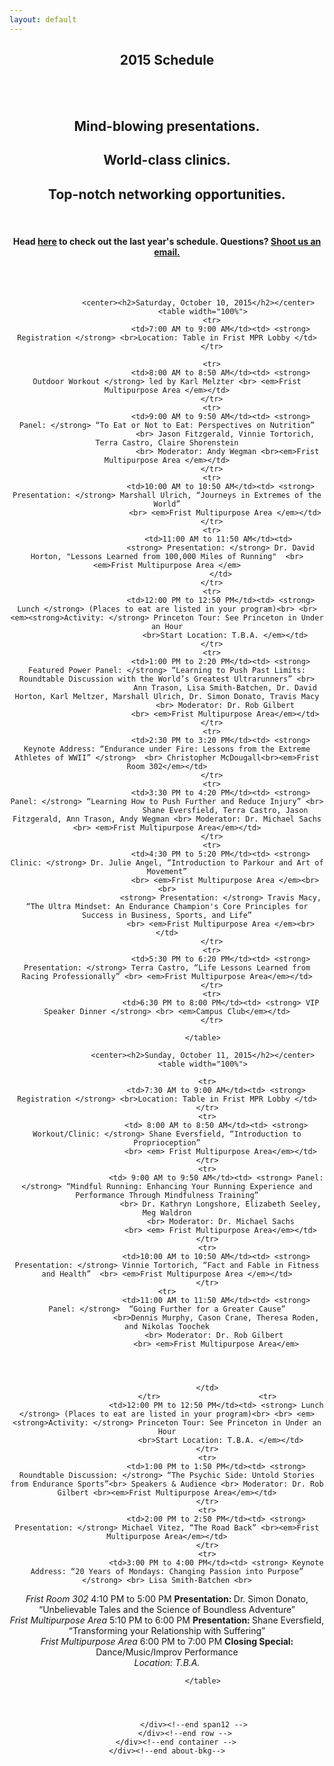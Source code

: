 ```yaml
---
layout: default
---
```


<style>
    table {
        font-size:18px;
        margin-top:30px;
        margin-bottom:30px;
        color:#000;
    }

    table td {
        padding:10px;
        border:2px solid #DDD;
        line-height:1.6em;
    }

    table tr td:first-child {
        width:30%;
    }

</style>

<section class="slice color1">
    <div class="about-bkg mutualWrap">
        <div class="container">
            <div class="row">
                <div class="span12">
                  <center>
                  <center>
                    <h1 class="section-title">2015 Schedule</h1><br /><br />
                    <h2>Mind-blowing presentations.</h2>
                    <h2>World-class clinics.</h2>
                    <h2>Top-notch networking opportunities.</h2>
                    <br>
                    <h4> Head <a href="http://elevateendurance.org/schedule2014">here</a> to check out the last year's schedule. Questions? <a href="mailto:ness@teamu.org">Shoot us an email.</a></h4>
                </center>
<br>
                    <br>

                  <center><h2>Saturday, October 10, 2015</h2></center>
                    <table width="100%">
                        <tr>
                            <td>7:00 AM to 9:00 AM</td><td> <strong> Registration </strong> <br>Location: Table in Frist MPR Lobby </td>
                        </tr>

                        <tr>
                            <td>8:00 AM to 8:50 AM</td><td> <strong> Outdoor Workout </strong> led by Karl Melzter <br> <em>Frist Multipurpose Area </em></td>
                        </tr>
                        <tr>
                            <td>9:00 AM to 9:50 AM</td><td> <strong> Panel: </strong> “To Eat or Not to Eat: Perspectives on Nutrition”
                              <br> Jason Fitzgerald, Vinnie Tortorich, Terra Castro, Claire Shorenstein
                               <br> Moderator: Andy Wegman <br><em>Frist Multipurpose Area </em></td>
                        </tr>
                        <tr>
                            <td>10:00 AM to 10:50 AM</td><td> <strong> Presentation: </strong> Marshall Ulrich, “Journeys in Extremes of the World”
                              <br> <em>Frist Multipurpose Area </em></td>
                        </tr>
                        <tr>
                            <td>11:00 AM to 11:50 AM</td><td> 
                            <strong> Presentation: </strong> Dr. David Horton, "Lessons Learned from 100,000 Miles of Running"  <br> <em>Frist Multipurpose Area </em>
                            </td>
                        </tr>
                        <tr>
                            <td>12:00 PM to 12:50 PM</td><td> <strong> Lunch </strong> (Places to eat are listed in your program)<br> <br> <em><strong>Activity: </strong> Princeton Tour: See Princeton in Under an Hour
                              <br>Start Location: T.B.A. </em></td>
                        </tr>
                        <tr>
                            <td>1:00 PM to 2:20 PM</td><td> <strong> Featured Power Panel: </strong> “Learning to Push Past Limits: Roundtable Discussion with the World’s Greatest Ultrarunners” <br>
                              Ann Trason, Lisa Smith-Batchen, Dr. David Horton, Karl Meltzer, Marshall Ulrich, Dr. Simon Donato, Travis Macy
                              <br> Moderator: Dr. Rob Gilbert
                              <br> <em>Frist Multipurpose Area</em></td>
                        </tr>
                        <tr>
                            <td>2:30 PM to 3:20 PM</td><td> <strong> Keynote Address: “Endurance under Fire: Lessons from the Extreme Athletes of WWII” </strong>  <br> Christopher McDougall<br><em>Frist Room 302</em></td>
                        </tr>
                        <tr>
                            <td>3:30 PM to 4:20 PM</td><td> <strong> Panel: </strong> “Learning How to Push Further and Reduce Injury” <br>
                              Shane Eversfield, Terra Castro, Jason Fitzgerald, Ann Trason, Andy Wegman <br> Moderator: Dr. Michael Sachs <br> <em>Frist Multipurpose Area</em></td>
                        </tr>
                        <tr>
                            <td>4:30 PM to 5:20 PM</td><td> <strong> Clinic: </strong> Dr. Julie Angel, “Introduction to Parkour and Art of Movement”
                              <br> <em>Frist Multipurpose Area </em><br><br>
                            <strong> Presentation: </strong> Travis Macy, “The Ultra Mindset: An Endurance Champion's Core Principles for Success in Business, Sports, and Life”
                            <br> <em>Frist Multipurpose Area </em><br></td>
                        </tr>
                        <tr>
                            <td>5:30 PM to 6:20 PM</td><td> <strong> Presentation: </strong> Terra Castro, “Life Lessons Learned from Racing Professionally” <br> <em>Frist Multipurpose Area</em></td>
                        </tr>
                        <tr>
                            <td>6:30 PM to 8:00 PM</td><td> <strong> VIP Speaker Dinner </strong> <br> <em>Campus Club</em></td>
                        </tr>

                    </table>

                    <center><h2>Sunday, October 11, 2015</h2></center>
                    <table width="100%">

                      <tr>
                          <td>7:30 AM to 9:00 AM</td><td> <strong> Registration </strong> <br>Location: Table in Frist MPR Lobby </td>
                      </tr>
                      <tr>
                          <td> 8:00 AM to 8:50 AM</td><td> <strong> Workout/Clinic: </strong> Shane Eversfield, “Introduction to Proprioception”
                            <br> <em> Frist Multipurpose Area</em></td>
                      </tr>
                      <tr>
                          <td> 9:00 AM to 9:50 AM</td><td> <strong> Panel: </strong> “Mindful Running: Enhancing Your Running Experience and Performance Through Mindfulness Training”
                            <br> Dr. Kathryn Longshore, Elizabeth Seeley, Meg Waldron
                            <br> Moderator: Dr. Michael Sachs
                            <br> <em> Frist Multipurpose Area</em></td>
                      </tr>
                      <tr>
                          <td>10:00 AM to 10:50 AM</td><td> <strong> Presentation: </strong> Vinnie Tortorich, “Fact and Fable in Fitness and Health”  <br> <em>Frist Multipurpose Area </em></td>
                      </tr>
    <tr>
                          <td>11:00 AM to 11:50 AM</td><td> <strong> Panel: </strong>  “Going Further for a Greater Cause”
                          <br>Dennis Murphy, Cason Crane, Theresa Roden, and Nikolas Toochek
                          <br> Moderator: Dr. Rob Gilbert 
                          <br> <em>Frist Multipurpose Area</em>

                          
                          
                          
                      </td>
                      </tr>                      <tr>
                          <td>12:00 PM to 12:50 PM</td><td> <strong> Lunch </strong> (Places to eat are listed in your program)<br> <br> <em><strong>Activity: </strong> Princeton Tour: See Princeton in Under an Hour
                            <br>Start Location: T.B.A. </em></td>
                      </tr>
                      <tr>
                          <td>1:00 PM to 1:50 PM</td><td> <strong> Roundtable Discussion: </strong> “The Psychic Side: Untold Stories from Endurance Sports”<br> Speakers & Audience <br> Moderator: Dr. Rob Gilbert <br><em>Frist Multipurpose Area</em></td>
                      </tr>
                      <tr>
                          <td>2:00 PM to 2:50 PM</td><td> <strong> Presentation: </strong> Michael Vitez, “The Road Back” <br><em>Frist Multipurpose Area</em></td>
                      </tr>
                      <tr>
                          <td>3:00 PM to 4:00 PM</td><td> <strong> Keynote Address: “20 Years of Mondays: Changing Passion into Purpose” </strong> <br> Lisa Smith-Batchen <br>
<em>Frist Room 302</em></td>
                      </tr>
                      <tr>
                          <td>4:10 PM to 5:00 PM</td><td> <strong> Presentation: </strong> Dr. Simon Donato, “Unbelievable Tales and the Science of Boundless Adventure”<br> <em>Frist Multipurpose Area</em></td>
                      </tr>
                      <tr>
                          <td>5:10 PM to 6:00 PM</td><td> <strong> Presentation: </strong>Shane Eversfield, “Transforming your Relationship with Suffering”
 <br> <em>Frist Multipurpose Area</em></td>
                      </tr>
                      <tr>
                          <td>6:00 PM to 7:00 PM</td><td> <strong> Closing Special: </strong>  Dance/Music/Improv Performance <br><em>Location: T.B.A.</em></td>
                      </tr>
                      
                    </table>


          

                </div><!--end span12 -->
            </div><!--end row -->
        </div><!--end container -->
    </div><!--end about-bkg-->
</section><!--end about-->
